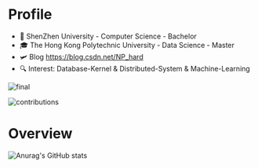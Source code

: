 # Profile
* 🏫 ShenZhen University - Computer Science - Bachelor
* 🎓 The Hong Kong Polytechnic University - Data Science - Master
* 🛩️ Blog https://blog.csdn.net/NP_hard
* 🔍 Interest: Database-Kernel & Distributed-System & Machine-Learning

![final](https://user-images.githubusercontent.com/65102150/217880788-745857d5-486f-4b42-9a96-d9063d430807.jpg)

![contributions](https://user-images.githubusercontent.com/65102150/217880077-9387f79c-1c7b-4227-bcce-a794c0ed192b.svg)

# Overview
![Anurag's GitHub stats](https://github-readme-stats-git-masterrstaa-rickstaa.vercel.app/api?username=David-deng-yeah&show_icons=true&theme=radical)



